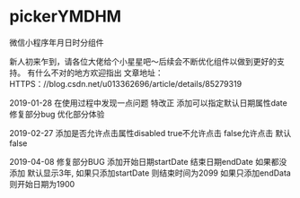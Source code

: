 # pickerYMDHM
微信小程序年月日时分组件

新人初来乍到，请各位大佬给个小星星吧〜后续会不断优化组件以做到更好的支持。
有什么不对的地方欢迎指出
文章地址：HTTPS：//blog.csdn.net/u013362696/article/details/85279319

2019-01-28 在使用过程中发现一点问题 特改正 
添加可以指定默认日期属性date 修复部分bug 优化部分体验

2019-02-27 添加是否允许点击属性disabled true不允许点击 false允许点击 默认false

2019-04-08 修复部分BUG 添加开始日期startDate 结束日期endDate 如果都没添加 默认显示3年, 如果只添加startDate 则结束时间为2099 如果只添加endData 则开始日期为1900 

